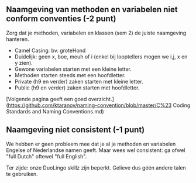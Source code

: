 ##	Naamgeving van methoden en variabelen niet conform conventies (-2 punt)

Zorg dat je methoden, variabelen en klassen (sem 2) de juiste naamgeving hanteren. 

* Camel Casing: bv. groteHond
* Duidelijk: geen x, boe, meuh of i (enkel bij looptellers mogen we i,j, x en y zien).
* Gewone variabelen starten met een kleine letter.
* Methoden starten steeds met een hoofdletter.
* Private (h9 en verder) zaken starten met kleine letter.
* Public (h9 en verder) zaken starten met hoofdletter.

[Volgende pagina geeft een goed overzicht.](https://github.com/ktaranov/naming-convention/blob/master/C%23 Coding Standards and Naming Conventions.md)

##	Naamgeving niet consistent (-1 punt)

We hebben er geen probleem mee dat je al je methoden en variabelen Engelse of Nederlandse namen geeft. Maar wees wel consistent: ga ofwel "full Dutch" oftewel "full English". 

Ter zijde: onze DuoLingo skillz zijn beperkt. Gelieve dus géén andere talen te gebruiken.